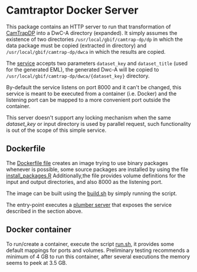 # Camtraptor Docker Server

This package contains an HTTP server to run that transformation of [CamTrapDP](https://tdwg.github.io/camtrap-dp/) into a DwC-A directory (expanded).
It simply assumes the existence of two directories `/usr/local/gbif/camtrap-dp/dp` in which the data package must be copied (extracted in directory)
and `/usr/local/gbif/camtrap-dp/dwca` in which the results are copied.

The [service](R/dp_dwca.R) accepts two parameters `dataset_key` and `dataset_title` (used for the generated EML), the generated Dwc-A will be copied to `/usr/local/gbif/camtrap-dp/dwca/{dataset_key}` directory.

By-default the service listens on port 8000 and it can't be changed, this service is meant to be executed from a container (i.e. Docker) and the listening port can be mapped
to a more convenient port outside the container.

This server doesn't support any locking mechanism when the same _dataset_key_ or input directory is used by parallel request, such functionality is out of the scope of this simple service.


## Dockerfile

The [Dockerfile file](Dockerfile) creates an image trying to use binary packages whenever is possible, some source packages are installed by using the file [install_packages.R](R/install_packages.R)
Additionally,the file provides volume definitions for the input and output directories, and also 8000 as the listening port.

The image can be built using the [build.sh](build.sh) by simply running the script.

The entry-point executes a [plumber server](R/server.R) that exposes the service described in the section above.


## Docker container

To run/create a container, execute the script [run.sh](run.sh), it provides some default mappings for ports and volumes.
Preliminary testing recommends a minimum of 4 GB to run this container, after several executions the memory seems to peek at 3.5 GB.
